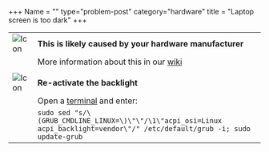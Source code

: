 +++
Name = ""
type="problem-post"
category="hardware"
title = "Laptop screen is too dark"
+++

|   |   |
|---|---|
| ![Icon](;baseurl;/img/actions/information.svg) | **This is likely caused by your hardware manufacturer** |
|                                                   | More information about this in our [wiki](https://wiki.meerkat.tk/index.php/Reactivating_the_Backlight) |
|   |   |
| ![Icon](;baseurl;/img/actions/execute.svg) | **Re-activate the backlight** |
|                                                   | Open a [terminal](;baseurl;support/commonproblems/howtoterminal) and enter: |
|                                                   | `sudo sed "s/\(GRUB_CMDLINE_LINUX=\)\"\"/\1\"acpi_osi=Linux acpi_backlight=vendor\"/" /etc/default/grub -i; sudo update-grub` |

